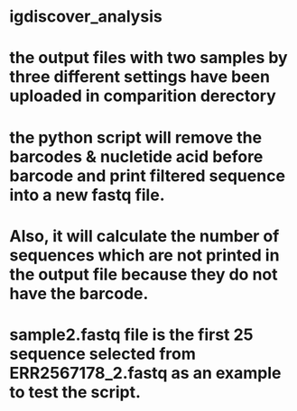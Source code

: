 # igdiscover_analysis
# the output files with two samples by three different settings have been uploaded in comparition derectory
# the python script will remove the barcodes & nucletide acid before barcode and print filtered sequence into a new fastq file. 
# Also, it will calculate the number of sequences which are not printed in the output file because they do not have the barcode.
# sample2.fastq file is the first 25 sequence selected from ERR2567178_2.fastq as an example to test the script.
